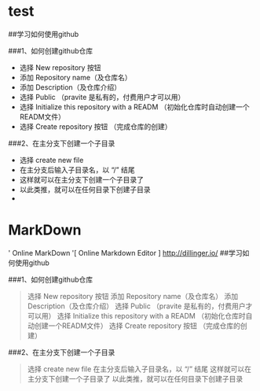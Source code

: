 # test
##学习如何使用github

###1、如何创建github仓库

+ 选择 New repository 按钮 
+ 添加 Repository name（及仓库名）
+ 添加 Description（及仓库介绍）
+ 选择 Public （pravite 是私有的，付费用户才可以用）
+ 选择 Initialize this repository with a READM （初始化仓库时自动创建一个READM文件）
+ 选择 Create repository 按钮 （完成仓库的创建）

###2、在主分支下创建一个子目录

+ 选择 create new file 
+ 在主分支后输入子目录名，以 “/” 结尾
+ 这样就可以在主分支下创建一个子目录了
+ 以此类推，就可以在任何目录下创建子目录
+ 


# MarkDown
' Online MarkDown '[ Online Markdown Editor ] http://dillinger.io/
##学习如何使用github

###1、如何创建github仓库

> 选择 New repository 按钮 
> 添加 Repository name（及仓库名）
> 添加 Description（及仓库介绍）
> 选择 Public （pravite 是私有的，付费用户才可以用）
> 选择 Initialize this repository with a READM （初始化仓库时自动创建一个READM文件）
> 选择 Create repository 按钮 （完成仓库的创建）

###2、在主分支下创建一个子目录

> 选择 create new file 
> 在主分支后输入子目录名，以 “/” 结尾
> 这样就可以在主分支下创建一个子目录了
> 以此类推，就可以在任何目录下创建子目录
 
